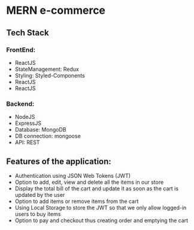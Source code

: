 # MERN e-commerce

## Tech Stack

### FrontEnd:
<ul>
<li>ReactJS</li>
<li>StateManagement: Redux</li>
<li>Styling: Styled-Components</li>
<li>ReactJS</li>
<li>ReactJS</li>
</ul>


### Backend:
<ul>
<li>NodeJS</li>
<li>ExpressJS</li>
<li>Database: MongoDB</li>
<li>DB connection: mongoose</li>
<li>API: REST</li>
</ul>

## Features of the application:
<ul>
<li>Authentication using JSON Web Tokens (JWT)</li>
<li>Option to add, edit, view and
delete all the items in our store</li>
<li>Display the total bill of the cart and update it as soon as
the cart is updated by the user</li>
<li>Option to add items or remove items
from the cart</li>
<li>Using Local Storage to store the JWT so
that we only allow logged-in users to buy items</li>
<li>Option to pay and
checkout thus creating order and emptying the cart</li>
</ul>




